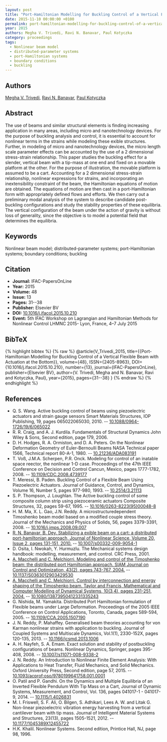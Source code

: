 ```yaml
---
layout: post
title: "Port-Hamiltonian Modelling for Buckling Control of a Vertical Flexible Beam with Actuation at the Bottom"
date: 2015-11-10 00:00:00 +0100
permalink: port-hamiltonian-modelling-for-buckling-control-of-a-vertical-flexible-beam-with-actuation-at-the-bottom
year: 2015
authors: Megha V. Trivedi, Ravi N. Banavar, Paul Kotyczka
category: proceedings
tags:
  - Nonlinear beam model
  - distributed-parameter systems
  - port-Hamiltonian systems
  - boundary conditions
  - buckling
---
```

 
## Authors
[Megha V. Trivedi](authors/megha_v_trivedi), [Ravi N. Banavar](authors/ravi_n_banavar), [Paul Kotyczka](authors/paul_kotyczka)
 
## Abstract
The use of beams and similar structural elements is finding increasing application in many areas, including micro and nanotechnology devices. For the purpose of buckling analysis and control, it is essential to account for nonlinear terms in the strains while modeling these exible structures. Further, in modeling of micro and nanotechnology devices, the micro length scale parameter effects can be accounted by the use of a 2 dimensional stress-strain relationship. This paper studies the buckling effect for a slender, vertical beam with a tip-mass at one end and fixed on a movable platform at the other. For the purpose of illustration, the movable platform is assumed to be a cart. Accounting for a 2 dimensional stress-strain relationship, nonlinear expressions for strains, and incorporating an inextensibility constraint of the beam, the Hamiltonian equations of motion are obtained. The equations of motion are then cast in a port-Hamiltonian form with appropriately defined flows and efforts. We then carry out a preliminary modal analysis of the system to describe candidate post-buckling configurations and study the stability properties of these equilibria. The vertical configuration of the beam under the action of gravity is without loss of generality, since the objective is to model a potential field that determines the equilibria.
 
## Keywords
Nonlinear beam model; distributed-parameter systems; port-Hamiltonian systems; boundary conditions; buckling
 
## Citation
- **Journal:** IFAC-PapersOnLine
- **Year:** 2015
- **Volume:** 48
- **Issue:** 13
- **Pages:** 31--38
- **Publisher:** Elsevier BV
- **DOI:** [10.1016/j.ifacol.2015.10.210](https://doi.org/10.1016/j.ifacol.2015.10.210)
- **Event:** 5th IFAC Workshop on Lagrangian and Hamiltonian Methods for Nonlinear Control LHMNC 2015- Lyon, France, 4–7 July 2015
 
## BibTeX
{% highlight bibtex %}
{% raw %}
@article{V_Trivedi_2015,
  title={{Port-Hamiltonian Modelling for Buckling Control of a Vertical Flexible Beam with Actuation at the Bottom}},
  volume={48},
  ISSN={2405-8963},
  DOI={10.1016/j.ifacol.2015.10.210},
  number={13},
  journal={IFAC-PapersOnLine},
  publisher={Elsevier BV},
  author={V. Trivedi, Megha and N. Banavar, Ravi and Kotyczka, Paul},
  year={2015},
  pages={31--38}
}
{% endraw %}
{% endhighlight %}
 
## References
- Q. S. Wang. Active buckling control of beams using piezoelectric actuators and strain gauge sensors Smart Materials Structures, IOP Publishing, 19, pages 065022065030, 2010. -- [10.1088/0964-1726/19/6/065022](https://doi.org/10.1088/0964-1726/19/6/065022)
- R. R. Craig, and A. J. Kurdila. Fundamentals of Structural Dynamics John Wiley & Sons, Second edition, page 179, 2006.
- D. H. Hodges, R. A. Ormiston, and D. A. Peters. On the Nonlinear Deformation Geometry of Euler-Bernoulli Beams NASA Technical paper 1566, Technical report 80-A-1, 1980. -- [10.21236/ADA083191](https://doi.org/10.21236/ADA083191)
- T. Voß, J.M.A. Scherpen, P.R. Onck. Modeling for control of an inatable space reector, the nonlinear 1-D case. Proceedings of the 47th IEEE Conference on Decision and Control Cancun, Mexico, pages 1777-1782, 2008. -- [10.1109/CDC.2008.4739177](https://doi.org/10.1109/CDC.2008.4739177)
- T. Meressi, B. Paden. Buckling Control of a Flexible Beam Using Piezoelectric Actuators. Journal of Guidance, Control, and Dynamics, Volume 16, Number 5, pages 977-980, 1993. -- [10.2514/3.21113](https://doi.org/10.2514/3.21113)
- S. P. Thompson, J. Loughlan. The Active buckling control of some composite column strip using piezoceramic actuators Composite Structures, 32, pages 59-67, 1995. -- [10.1016/0263-8223(95)00048-8](https://doi.org/10.1016/0263-8223(95)00048-8)
- H. M. Ma, X. L. Gao, J.N. Reddy. A microstructuredependent Timoshenko beam model based on a modified couple stress theory. Journal of the Mechanics and Physics of Solids, 56, pages 3379-3391, 2008. -- [10.1016/j.jmps.2008.09.007](https://doi.org/10.1016/j.jmps.2008.09.007)
- [R. N. Banavar, B. Dey. Stabilizing a exible beam on a cart: a distributed port-hamiltonian approach, Journal of Nonlinear Science, Volume 20, Issue 2, pages 131-151, 2010.](stabilizing-a-flexible-beam-on-a-cart-a-distributed-port-hamiltonian-approach) -- [10.1007/s00332-009-9054-1](https://doi.org/10.1007/s00332-009-9054-1)
- D. Osita, I. Nwokah, Y. Hurmuzlu. The Mechanical systems design handbook: modelling, measurement, and control. CRC Press, 2001.
- [A. Macchelli and C. Melchiorri. Modeling and control of the Timoshenko beam: the distributed port Hamiltonian approach. SIAM Journal on Control and Optimization, 43(2), pages 743-767, 2004.](modeling-and-control-of-the-timoshenko-beam-the-distributed-port-hamiltonian-approach) -- [10.1137/S0363012903429530](https://doi.org/10.1137/S0363012903429530)
- [A. Macchelli and C. Melchiorri. Control by interconnection and energy shaping of the Timoshenko beam. Taylor and Francis, Mathematical and Computer Modelling of Dynamical Systems, 10(3,4), pages 231-251, 2004.](control-by-interconnection-and-energy-shaping-of-the-timoshenko-beam) -- [10.1080/13873950412331335243](https://doi.org/10.1080/13873950412331335243)
- G. Nishida, M. Yamakita. Distributed Port Hamiltonian formulation of Flexible beams under Large Deformation. Proceedings of the 2005 IEEE Conference on Control Applications, Toronto, Canada, pages 589-594, 2005. -- [10.1109/CCA.2005.1507190](https://doi.org/10.1109/CCA.2005.1507190)
- J. N. Reddy, P. Mahaffey. Generalised beam theories accounting for von Karman nonlinear strains with application to buckling. Journal of Coupled Systems and Multiscale Dynamics, Vol.1(1), 2330-152X, pages 120-135, 2013. -- [10.1166/jcsmd.2013.1006](https://doi.org/10.1166/jcsmd.2013.1006)
- A. H. Nayfeh, S. A. Emam. Exact solution and stability of postbuckling configurations of beams. Nonlinear Dynamics, Springer, pages 395-408, 2008. -- [10.1007/s11071-008-9338-2](https://doi.org/10.1007/s11071-008-9338-2)
- J. N. Reddy. An Introduction to Nonlinear Finite Element Analysis: With Applications to Heat Transfer, Fluid Mechanics, and Solid Mechanics. Oxford University Press, Second edition, page 57, 2015. -- [10.1093/acprof:oso/9780199641758.001.0001](https://doi.org/10.1093/acprof:oso/9780199641758.001.0001)
- O. Patil and P. Gandhi. On the Dynamics and Multiple Equilibria of an Inverted Flexible Pendulum With Tip Mass on a Cart, Journal of Dynamic Systems, Measurement, and Control, Vol. 136, pages 041017-1 - 041017-9, 2014. -- [10.1115/1.4026831](https://doi.org/10.1115/1.4026831)
- M. I. Friswell, S. F. Ali, O. Bilgen, S. Adhikari, Lees A. W. and Litak G. Non-linear piezoelectric vibration energy harvesting from a vertical cantilever beam with tip mass. Journal of Intelligent Material Systems and Structures, 23(13), pages 1505-1521, 2012. -- [10.1177/1045389X12455722](https://doi.org/10.1177/1045389X12455722)
- H.K. Khalil. Nonlinear Systems. Second edition, Printice Hall, NJ, page 98, 1996.


